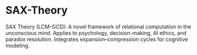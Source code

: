 # SAX-Theory
SAX Theory (LCM–GCD): A novel framework of relational computation in the unconscious mind.  Applies to psychology, decision-making, AI ethics, and paradox resolution.  Integrates expansion–compression cycles for cognitive modeling.
